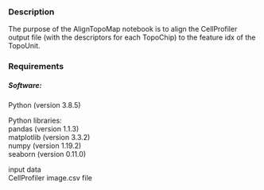 ### Description
The purpose of the AlignTopoMap notebook is to align the CellProfiler output file (with the descriptors for each TopoChip) to the feature idx of the TopoUnit.

### Requirements
##### Software:
Python (version 3.8.5)  
  
Python libraries:  
pandas (version 1.1.3)  
matplotlib (version 3.3.2)  
numpy (version 1.19.2)  
seaborn (version 0.11.0)  

input data  
CellProfiler image.csv file
